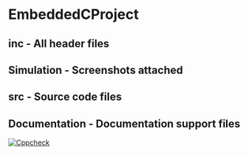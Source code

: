 # EmbeddedCProject

## inc - All header files
## Simulation - Screenshots attached
## src - Source code files
## Documentation - Documentation support files

[![Cppcheck](https://github.com/yashwanthabhilash/EmbeddedCProject/actions/workflows/CodeQuality.yml/badge.svg)](https://github.com/yashwanthabhilash/EmbeddedCProject/actions/workflows/CodeQuality.yml)


